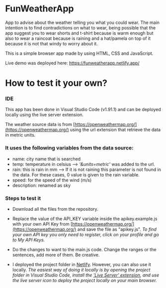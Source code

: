 # FunWeatherApp
App to advise about the weather telling you what you could wear. The main intention is to find contradictions on what to wear, being possible that the app suggest you to wear shorts and t-shirt because is warm enough but also to wear a raincoat because is raining and a hat/pamela on top of it because it is not that windy to worry about it.

This is a simple browser app made by using HTML, CSS and JavaScript.

Live demo was deployed here: https://funweatherapp.netlify.app/

# How to test it your own?
### IDE
This app has been done in Visual Studio Code (v1.91.1) and can be deployed locally using the live server extension.

The weather source data is from [https://openweathermap.org/](https://openweathermap.org/) using the url extension that retrieve the data in metric units.

### It uses the following variables from the data source:
- name: city name that is searched
- temp: temperature in celsius --> *'&units=metric'* was added to the url.
- rain: this is rain in mm --> If it is not raining this parameter is not found in the data. For these cases, 0 value is given to the rain variable.
- speed: for the speed of the wind (m/s)
- description: renamed as sky

### Steps to test it

- Download all the files from the repository.

- Replace the value of the API_KEY variable inside the apikey.example.js with your own API Key from [https://openweathermap.org/](https://openweathermap.org/) and save the file as "apikey.js". *To find your own API key you only need to register, click on your profile and go to My API Keys.*
    
- Do the changes to want to the main.js code. Change the ranges or the sentences, add more of them. Be creative.

- I deployed the project folder in [Netlify](https://www.netlify.com/). However, you can also use it locally.
  *The easiest way of doing it locally is by opening the project folder in Visual Studio Code, install the ['Live Server' extension](https://marketplace.visualstudio.com/items?itemName=ritwickdey.LiveServer), and use the live server icon to deploy the project locally on your main browser.*


